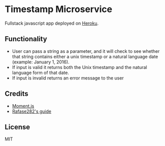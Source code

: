 # Timestamp Microservice
Fullstack javascript app deployed on [Heroku](https://intense-sands-58262.herokuapp.com/).

## Functionality
- User can pass a string as a parameter, and it will check to see whether that string contains either a unix timestamp or a natural language date (example: January 1, 2016).
- If input is valid it returns both the Unix timestamp and the natural language form of that date.
- If input is invalid returns an error message to the user

## Credits
- [Moment.js](momentjs.com)
- [Rafase282's guide](https://github.com/Rafase282/My-FreeCodeCamp-Code/wiki/Basejump-Timestamp-Microservice)

## License
MIT